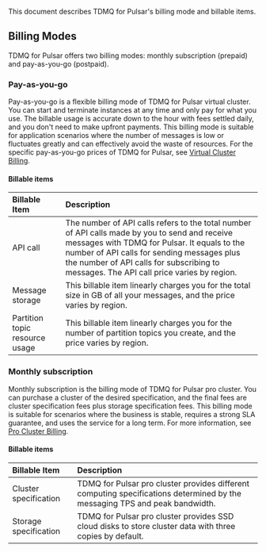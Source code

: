 This document describes TDMQ for Pulsar's billing mode and billable items.

## Billing Modes

TDMQ for Pulsar offers two billing modes: monthly subscription (prepaid) and pay-as-you-go (postpaid).

### Pay-as-you-go

Pay-as-you-go is a flexible billing mode of TDMQ for Pulsar virtual cluster. You can start and terminate instances at any time and only pay for what you use. The billable usage is accurate down to the hour with fees settled daily, and you don't need to make upfront payments. This billing mode is suitable for application scenarios where the number of messages is low or fluctuates greatly and can effectively avoid the waste of resources.
For the specific pay-as-you-go prices of TDMQ for Pulsar, see [Virtual Cluster Billing](https://intl.cloud.tencent.com/document/product/1110/42911).

#### Billable items

| Billable Item | Description |
| :--------------- | :----------------------------------------------------------- |
| API call | The number of API calls refers to the total number of API calls made by you to send and receive messages with TDMQ for Pulsar. It equals to the number of API calls for sending messages plus the number of API calls for subscribing to messages. The API call price varies by region. |
| Message storage | This billable item linearly charges you for the total size in GB of all your messages, and the price varies by region. |
| Partition topic resource usage | This billable item linearly charges you for the number of partition topics you create, and the price varies by region. |


### Monthly subscription

Monthly subscription is the billing mode of TDMQ for Pulsar pro cluster. You can purchase a cluster of the desired specification, and the final fees are cluster specification fees plus storage specification fees. This billing mode is suitable for scenarios where the business is stable, requires a strong SLA guarantee, and uses the service for a long term. For more information, see [Pro Cluster Billing](https://www.tencentcloud.com/document/product/1110/52235).

#### Billable items

| Billable Item | Description |
| :--------------- | :----------------------------------------------------------- |
| Cluster specification          | TDMQ for Pulsar pro cluster provides different computing specifications determined by the messaging TPS and peak bandwidth.      |
| Storage specification          | TDMQ for Pulsar pro cluster provides SSD cloud disks to store cluster data with three copies by default. |
